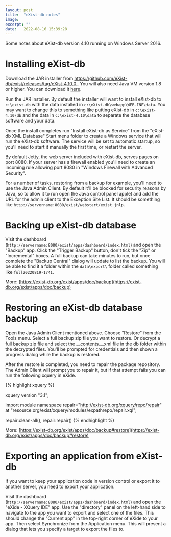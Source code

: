 ```yaml
---
layout: post
title:  "eXist-db notes"
image: 
excerpt: ""
date:   2022-08-16 15:39:28
---
```


Some notes about eXist-db version 4.10 running on Windows Server 2016.

Installing eXist-db
===================

Download the JAR installer from [https://github.com/eXist-db/exist/releases/tag/eXist-4.10.0
](https://github.com/eXist-db/exist/releases/tag/eXist-4.10.0). You will also need Java VM version 1.8 or higher. You can download it [here](https://www.java.com/en/download/).

Run the JAR installer. By default the installer will want to install eXist-db to `c:\exist-db` with the data installed in `c:\eXist-db\webapp\WEB-INF\data`. You may want to change this to something like putting eXist-db in `c:\exist-4.10\db` and the data in `c:\exist-4.10\data` to separate the database software and your data.

Once the install completes run "Install eXist-db as Service" from the "eXist-db XML Database" Start menu folder to create a Windows service that will run the eXist-db software. The service will be set to automatic startup, so you'll need to start it manually the first time, or restart the server.

By default Jetty, the web server included with eXist-db, serves pages on port 8080. If your server has a firewall enabled you'll need to create an incoming rule allowing port 8080 in "Windows Firewall with Advanced Security".

For a number of tasks, restoring from a backup for example, you'll need to use the Java Admin Client. By default it'll be blocked for security reasons by Java, so to allow it to run open the Java control panel applet and add the URL for the admin client to the Exception Site List. It should be something like 
`http://servername:8080/exist/webstart/exist.jnlp`.

Backing up eXist-db database
============================

Visit the dashboard (`http://servername:8080/exist/apps/dashboard/index.html`) and open the "Backup" app. Click the "Trigger Backup" button, don't tick the "Zip" or "Incremental" boxes. A full backup can take minutes to run, but once complete the "Backup Central" dialog will update to list the backup. You will be able to find it a folder within the `data\export\` folder called something like `full20220819-1741`.

More: [https://exist-db.org/exist/apps/doc/backup](https://exist-db.org/exist/apps/doc/backup)

Restoring an eXist-db database backup
=====================================

Open the Java Admin Client mentioned above. Choose "Restore" from the Tools menu. Select a full backup zip file you want to restore. Or decrypt a full backup zip file and select the \_\_contents\_\_.xml file in the db folder within the decrypted files. You'll be prompted for credentials and then shown a progress dialog while the backup is restored.

After the restore is completed, you need to repair the package repository. The Admin Client will prompt you to repair it, but if that attempt fails you can run the following xquery in eXide.

{% highlight xquery %}

xquery version "3.1";

import module namespace repair="http://exist-db.org/xquery/repo/repair" 
at "resource:org/exist/xquery/modules/expathrepo/repair.xql";

repair:clean-all(),
repair:repair()
{% endhighlight %}

More: [https://exist-db.org/exist/apps/doc/backup#restore](https://exist-db.org/exist/apps/doc/backup#restore)

Exporting an application from eXist-db
======================================

If you want to keep your application code in version control or export it to another server, you need to export your application.

Visit the dashboard (`http://servername:8080/exist/apps/dashboard/index.html`) and open the "eXide - XQuery IDE" app. Use the "directory" panel on the left-hand side to navigate to the app you want to export and select one of the files. This should change the "Current app" in the top-right corner of eXide to your app. Then select Synchronize from the Application menu. This will present a dialog that lets you specify a target to export the files to.
